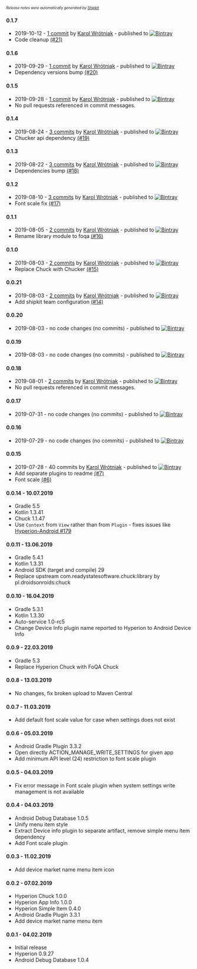 <sup><sup>*Release notes were automatically generated by [Shipkit](http://shipkit.org/)*</sup></sup>

#### 0.1.7
 - 2019-10-12 - [1 commit](https://github.com/DroidsOnRoids/FoQA/compare/v0.1.6...v0.1.7) by [Karol Wrótniak](https://github.com/koral--) - published to [![Bintray](https://img.shields.io/badge/Bintray-0.1.7-green.svg)](https://bintray.com/droidsonroids/maven/FoQA/0.1.7)
 - Code cleanup [(#21)](https://github.com/DroidsOnRoids/FoQA/pull/21)

#### 0.1.6
 - 2019-09-29 - [1 commit](https://github.com/DroidsOnRoids/FoQA/compare/v0.1.5...v0.1.6) by [Karol Wrótniak](https://github.com/koral--) - published to [![Bintray](https://img.shields.io/badge/Bintray-0.1.6-green.svg)](https://bintray.com/droidsonroids/maven/FoQA/0.1.6)
 - Dependency versions bump [(#20)](https://github.com/DroidsOnRoids/FoQA/pull/20)

#### 0.1.5
 - 2019-09-28 - [1 commit](https://github.com/DroidsOnRoids/FoQA/compare/v0.1.4...v0.1.5) by [Karol Wrótniak](https://github.com/koral--) - published to [![Bintray](https://img.shields.io/badge/Bintray-0.1.5-green.svg)](https://bintray.com/droidsonroids/maven/FoQA/0.1.5)
 - No pull requests referenced in commit messages.

#### 0.1.4
 - 2019-08-24 - [3 commits](https://github.com/DroidsOnRoids/FoQA/compare/v0.1.3...v0.1.4) by [Karol Wrótniak](https://github.com/koral--) - published to [![Bintray](https://img.shields.io/badge/Bintray-0.1.4-green.svg)](https://bintray.com/droidsonroids/maven/FoQA/0.1.4)
 - Chucker api dependency [(#19)](https://github.com/DroidsOnRoids/FoQA/pull/19)

#### 0.1.3
 - 2019-08-22 - [3 commits](https://github.com/DroidsOnRoids/FoQA/compare/v0.1.2...v0.1.3) by [Karol Wrótniak](https://github.com/koral--) - published to [![Bintray](https://img.shields.io/badge/Bintray-0.1.3-green.svg)](https://bintray.com/droidsonroids/maven/FoQA/0.1.3)
 - Dependencies bump [(#18)](https://github.com/DroidsOnRoids/FoQA/pull/18)

#### 0.1.2
 - 2019-08-10 - [3 commits](https://github.com/DroidsOnRoids/FoQA/compare/v0.1.1...v0.1.2) by [Karol Wrótniak](https://github.com/koral--) - published to [![Bintray](https://img.shields.io/badge/Bintray-0.1.2-green.svg)](https://bintray.com/droidsonroids/maven/FoQA/0.1.2)
 - Font scale fix [(#17)](https://github.com/DroidsOnRoids/FoQA/pull/17)

#### 0.1.1
 - 2019-08-05 - [2 commits](https://github.com/DroidsOnRoids/FoQA/compare/v0.1.0...v0.1.1) by [Karol Wrótniak](https://github.com/koral--) - published to [![Bintray](https://img.shields.io/badge/Bintray-0.1.1-green.svg)](https://bintray.com/droidsonroids/maven/FoQA/0.1.1)
 - Rename library module to foqa [(#16)](https://github.com/DroidsOnRoids/FoQA/pull/16)

#### 0.1.0
 - 2019-08-03 - [2 commits](https://github.com/DroidsOnRoids/FoQA/compare/v0.0.21...v0.1.0) by [Karol Wrótniak](https://github.com/koral--) - published to [![Bintray](https://img.shields.io/badge/Bintray-0.1.0-green.svg)](https://bintray.com/droidsonroids/maven/FoQA/0.1.0)
 - Replace Chuck with Chucker [(#15)](https://github.com/DroidsOnRoids/FoQA/pull/15)

#### 0.0.21
 - 2019-08-03 - [2 commits](https://github.com/DroidsOnRoids/FoQA/compare/v0.0.20...v0.0.21) by [Karol Wrótniak](https://github.com/koral--) - published to [![Bintray](https://img.shields.io/badge/Bintray-0.0.21-green.svg)](https://bintray.com/droidsonroids/maven/FoQA/0.0.21)
 - Add shipkit team configuration [(#14)](https://github.com/DroidsOnRoids/FoQA/pull/14)

#### 0.0.20
 - 2019-08-03 - no code changes (no commits) - published to [![Bintray](https://img.shields.io/badge/Bintray-0.0.20-green.svg)](https://bintray.com/droidsonroids/maven/FoQA/0.0.20)

#### 0.0.19
 - 2019-08-03 - no code changes (no commits) - published to [![Bintray](https://img.shields.io/badge/Bintray-0.0.19-green.svg)](https://bintray.com/droidsonroids/maven/FoQA/0.0.19)

#### 0.0.18
 - 2019-08-01 - [2 commits](https://github.com/DroidsOnRoids/FoQA/compare/v0.0.17...v0.0.18) by [Karol Wrótniak](https://github.com/koral--) - published to [![Bintray](https://img.shields.io/badge/Bintray-0.0.18-green.svg)](https://bintray.com/droidsonroids/maven/FoQA/0.0.18)
 - No pull requests referenced in commit messages.

#### 0.0.17
 - 2019-07-31 - no code changes (no commits) - published to [![Bintray](https://img.shields.io/badge/Bintray-0.0.17-green.svg)](https://bintray.com/droidsonroids/maven/FoQA/0.0.17)

#### 0.0.16
 - 2019-07-29 - no code changes (no commits) - published to [![Bintray](https://img.shields.io/badge/Bintray-0.0.16-green.svg)](https://bintray.com/droidsonroids/maven/FoQA/0.0.16)

#### 0.0.15
 - 2019-07-28 - 40 commits by [Karol Wrótniak](https://github.com/koral--) - published to [![Bintray](https://img.shields.io/badge/Bintray-0.0.15-green.svg)](https://bintray.com/droidsonroids/maven/FoQA/0.0.15)
 - Add separate plugins to readme [(#7)](https://github.com/DroidsOnRoids/FoQA/pull/7)
 - Font scale [(#6)](https://github.com/DroidsOnRoids/FoQA/pull/6)

#### 0.0.14 - 10.07.2019
- Gradle 5.5
- Kotlin 1.3.41
- Chuck 1.1.47
- Use `Context` from `View` rather than from `Plugin` - fixes issues like [Hyperion-Android #179](https://github.com/willowtreeapps/Hyperion-Android/issues/179)

#### 0.0.11 - 13.06.2019
- Gradle 5.4.1
- Kotlin 1.3.31
- Android SDK (target and compile) 29
- Replace upstream com.readystatesoftware.chuck:library by pl.droidsonroids:chuck

#### 0.0.10 - 16.04.2019
- Gradle 5.3.1
- Kotlin 1.3.30
- Auto-service 1.0-rc5
- Change Device Info plugin name reported to Hyperion to Android Device Info

#### 0.0.9 - 22.03.2019
- Gradle 5.3
- Replace Hyperion Chuck with FoQA Chuck

#### 0.0.8 - 13.03.2019
- No changes, fix broken upload to Maven Central

#### 0.0.7 - 11.03.2019
- Add default font scale value for case when settings does not exist

#### 0.0.6 - 05.03.2019
- Android Gradle Plugin 3.3.2
- Open directly ACTION_MANAGE_WRITE_SETTINGS for given app
- Add minimum API level (24) restriction to font scale plugin 

#### 0.0.5 - 04.03.2019
- Fix error message in Font scale plugin when system settings write management is not available

#### 0.0.4 - 04.03.2019
- Android Debug Database 1.0.5
- Unify menu item style
- Extract Device info plugin to separate artifact, remove simple menu item dependency
- Add Font scale plugin

#### 0.0.3 - 11.02.2019
- Add device market name menu item icon

#### 0.0.2 - 07.02.2019
- Hyperion Chuck 1.0.0
- Hyperion App Info 1.0.0
- Hyperion Simple Item 0.4.0
- Android Gradle Plugin 3.3.1
- Add device market name menu item

#### 0.0.1 - 04.02.2019
- Initial release
- Hyperion 0.9.27
- Android Debug Database 1.0.4